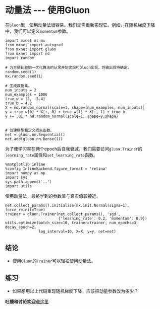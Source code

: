 # 动量法 --- 使用Gluon


在`Gluon`里，使用动量法很容易。我们无需重新实现它。例如，在随机梯度下降中，我们可以定义`momentum`参数。

```{.python .input  n=1}
import mxnet as mx
from mxnet import autograd
from mxnet import gluon
from mxnet import nd
import random

# 为方便比较同一优化算法的从零开始实现和Gluon实现，将输出保持确定。
random.seed(1)
mx.random.seed(1)

# 生成数据集。
num_inputs = 2
num_examples = 1000
true_w = [2, -3.4]
true_b = 4.2
X = nd.random_normal(scale=1, shape=(num_examples, num_inputs))
y = true_w[0] * X[:, 0] + true_w[1] * X[:, 1] + true_b
y += .01 * nd.random_normal(scale=1, shape=y.shape)


# 创建模型和定义损失函数。
net = gluon.nn.Sequential()
net.add(gluon.nn.Dense(1))
```

为了使学习率在两个epoch后自我衰减，我们需要访问`gluon.Trainer`的`learning_rate`属性和`set_learning_rate`函数。

```{.python .input}
%matplotlib inline
%config InlineBackend.figure_format = 'retina'
import numpy as np
import sys
sys.path.append('..')
import utils
```

使用动量法，最终学到的参数值与真实值较接近。

```{.python .input  n=3}
net.collect_params().initialize(mx.init.Normal(sigma=1), force_reinit=True)
trainer = gluon.Trainer(net.collect_params(), 'sgd',
                        {'learning_rate': 0.2, 'momentum': 0.9})
utils.optimize(batch_size=10, trainer=trainer, num_epochs=3, decay_epoch=2,
               log_interval=10, X=X, y=y, net=net)
```

## 结论

* 使用`Gluon`的`Trainer`可以轻松使用动量法。

## 练习

* 如果想用以上代码重现随机梯度下降，应该把动量参数改为多少？

**吐槽和讨论欢迎点**[这里](https://discuss.gluon.ai/t/topic/1880)
